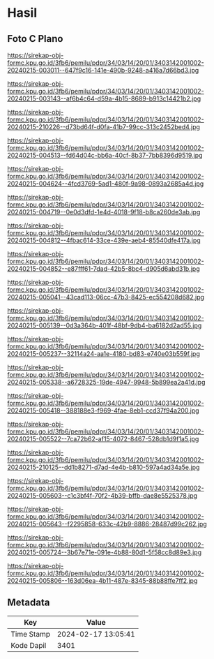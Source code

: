 # Hasil

## Foto C Plano

https://sirekap-obj-formc.kpu.go.id/3fb6/pemilu/pdpr/34/03/14/20/01/3403142001002-20240215-003011--647f9c16-141e-490b-9248-a416a7d66bd3.jpg

https://sirekap-obj-formc.kpu.go.id/3fb6/pemilu/pdpr/34/03/14/20/01/3403142001002-20240215-003143--af6b4c64-d59a-4b15-8689-b913c14421b2.jpg

https://sirekap-obj-formc.kpu.go.id/3fb6/pemilu/pdpr/34/03/14/20/01/3403142001002-20240215-210226--d73bd64f-d0fa-41b7-99cc-313c2452bed4.jpg

https://sirekap-obj-formc.kpu.go.id/3fb6/pemilu/pdpr/34/03/14/20/01/3403142001002-20240215-004513--fd64d04c-bb6a-40cf-8b37-7bb8396d9519.jpg

https://sirekap-obj-formc.kpu.go.id/3fb6/pemilu/pdpr/34/03/14/20/01/3403142001002-20240215-004624--4fcd3769-5ad1-480f-9a98-0893a2685a4d.jpg

https://sirekap-obj-formc.kpu.go.id/3fb6/pemilu/pdpr/34/03/14/20/01/3403142001002-20240215-004719--0e0d3dfd-1e4d-4018-9f18-b8ca260de3ab.jpg

https://sirekap-obj-formc.kpu.go.id/3fb6/pemilu/pdpr/34/03/14/20/01/3403142001002-20240215-004812--4fbac614-33ce-439e-aeb4-85540dfe417a.jpg

https://sirekap-obj-formc.kpu.go.id/3fb6/pemilu/pdpr/34/03/14/20/01/3403142001002-20240215-004852--e87fff61-7dad-42b5-8bc4-d905d6abd31b.jpg

https://sirekap-obj-formc.kpu.go.id/3fb6/pemilu/pdpr/34/03/14/20/01/3403142001002-20240215-005041--43cad113-06cc-47b3-8425-ec554208d682.jpg

https://sirekap-obj-formc.kpu.go.id/3fb6/pemilu/pdpr/34/03/14/20/01/3403142001002-20240215-005139--0d3a364b-401f-48bf-9db4-ba6182d2ad55.jpg

https://sirekap-obj-formc.kpu.go.id/3fb6/pemilu/pdpr/34/03/14/20/01/3403142001002-20240215-005237--32114a24-aa1e-4180-bd83-e740e03b559f.jpg

https://sirekap-obj-formc.kpu.go.id/3fb6/pemilu/pdpr/34/03/14/20/01/3403142001002-20240215-005338--a6728325-19de-4947-9948-5b899ea2a41d.jpg

https://sirekap-obj-formc.kpu.go.id/3fb6/pemilu/pdpr/34/03/14/20/01/3403142001002-20240215-005418--388188e3-f969-4fae-8eb1-ccd37f94a200.jpg

https://sirekap-obj-formc.kpu.go.id/3fb6/pemilu/pdpr/34/03/14/20/01/3403142001002-20240215-005522--7ca72b62-af15-4072-8467-528db1d9f1a5.jpg

https://sirekap-obj-formc.kpu.go.id/3fb6/pemilu/pdpr/34/03/14/20/01/3403142001002-20240215-210125--dd1b8271-d7ad-4e4b-b810-597a4ad34a5e.jpg

https://sirekap-obj-formc.kpu.go.id/3fb6/pemilu/pdpr/34/03/14/20/01/3403142001002-20240215-005603--c1c3bf4f-70f2-4b39-bffb-dae8e5525378.jpg

https://sirekap-obj-formc.kpu.go.id/3fb6/pemilu/pdpr/34/03/14/20/01/3403142001002-20240215-005643--f2295858-633c-42b9-8886-28487d99c262.jpg

https://sirekap-obj-formc.kpu.go.id/3fb6/pemilu/pdpr/34/03/14/20/01/3403142001002-20240215-005724--3b67e71e-091e-4b88-80d1-5f58cc8d89e3.jpg

https://sirekap-obj-formc.kpu.go.id/3fb6/pemilu/pdpr/34/03/14/20/01/3403142001002-20240215-005806--163d06ea-4b11-487e-8345-88b88ffe7ff2.jpg


## Metadata

| Key        | Value               |
| ---------- | ------------------- |
| Time Stamp | 2024-02-17 13:05:41 |
| Kode Dapil | 3401                |



